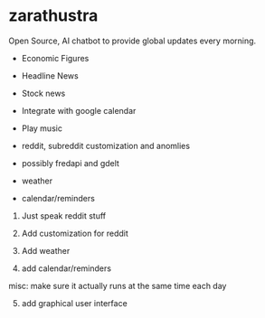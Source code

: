 # zarathustra
Open Source, AI chatbot to provide global updates every morning.

- Economic Figures
- Headline News
- Stock news
- Integrate with google calendar
- Play music

- reddit, subreddit customization and anomlies
- possibly fredapi and gdelt
- weather
- calendar/reminders

1. Just speak reddit stuff

2. Add customization for reddit

3. Add weather

4. add calendar/reminders

misc: make sure it actually runs at the same time each day

5. add graphical user interface
